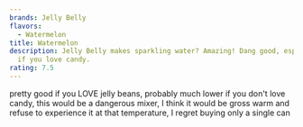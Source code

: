 ```yaml
---
brands: Jelly Belly
flavors:
  - Watermelon
title: Watermelon
description: Jelly Belly makes sparkling water? Amazing! Dang good, especially
  if you love candy.
rating: 7.5
---
```

pretty good if you LOVE jelly beans, probably much lower if you don't love candy, this would be a dangerous mixer, I think it would be gross warm and refuse to experience it at that temperature, I regret buying only a single can